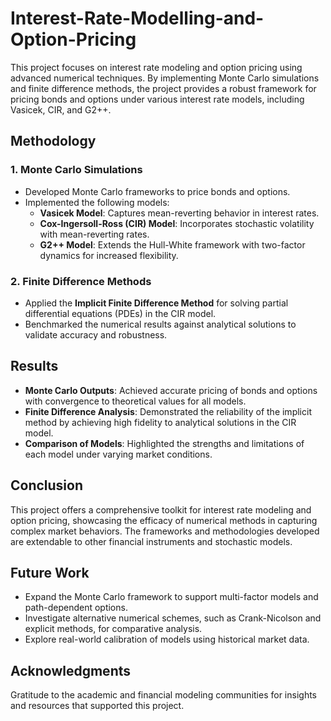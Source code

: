 # Interest-Rate-Modelling-and-Option-Pricing
This project focuses on interest rate modeling and option pricing using advanced numerical techniques. By implementing Monte Carlo simulations and finite difference methods, the project provides a robust framework for pricing bonds and options under various interest rate models, including Vasicek, CIR, and G2++.

## Methodology
### 1. Monte Carlo Simulations
- Developed Monte Carlo frameworks to price bonds and options.
- Implemented the following models:
  - **Vasicek Model**: Captures mean-reverting behavior in interest rates.
  - **Cox-Ingersoll-Ross (CIR) Model**: Incorporates stochastic volatility with mean-reverting rates.
  - **G2++ Model**: Extends the Hull-White framework with two-factor dynamics for increased flexibility.

### 2. Finite Difference Methods
- Applied the **Implicit Finite Difference Method** for solving partial differential equations (PDEs) in the CIR model.
- Benchmarked the numerical results against analytical solutions to validate accuracy and robustness.

## Results
- **Monte Carlo Outputs**: Achieved accurate pricing of bonds and options with convergence to theoretical values for all models.
- **Finite Difference Analysis**: Demonstrated the reliability of the implicit method by achieving high fidelity to analytical solutions in the CIR model.
- **Comparison of Models**: Highlighted the strengths and limitations of each model under varying market conditions.

## Conclusion
This project offers a comprehensive toolkit for interest rate modeling and option pricing, showcasing the efficacy of numerical methods in capturing complex market behaviors. The frameworks and methodologies developed are extendable to other financial instruments and stochastic models.

## Future Work
- Expand the Monte Carlo framework to support multi-factor models and path-dependent options.
- Investigate alternative numerical schemes, such as Crank-Nicolson and explicit methods, for comparative analysis.
- Explore real-world calibration of models using historical market data.

## Acknowledgments
Gratitude to the academic and financial modeling communities for insights and resources that supported this project.
